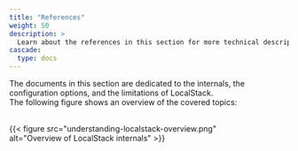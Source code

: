 ```yaml
---
title: "References"
weight: 50
description: >
  Learn about the references in this section for more technical descriptions about LocalStack and the related tools.
cascade:
  type: docs
---
```


The documents in this section are dedicated to the internals, the configuration options, and the limitations of LocalStack.\
The following figure shows an overview of the covered topics:

<br>
<div style="max-width: 80%">
{{< figure src="understanding-localstack-overview.png" alt="Overview of LocalStack internals" >}}
</div>